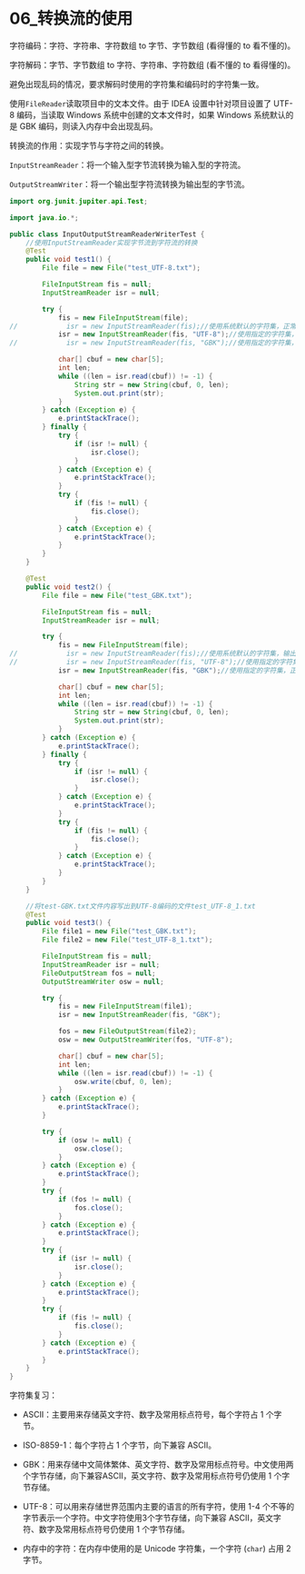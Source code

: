 # 06_转换流的使用

字符编码：字符、字符串、字符数组 to 字节、字节数组 (看得懂的 to 看不懂的)。

字符解码：字节、字节数组 to 字符、字符串、字符数组 (看不懂的 to 看得懂的)。

避免出现乱码的情况，要求解码时使用的字符集和编码时的字符集一致。

使用`FileReader`读取项目中的文本文件。由于 IDEA 设置中针对项目设置了 UTF-8 编码，当读取 Windows 系统中创建的文本文件时，如果 Windows 系统默认的是 GBK 编码，则读入内存中会出现乱码。

转换流的作用：实现字节与字符之间的转换。

`InputStreamReader`：将一个输入型字节流转换为输入型的字符流。

`OutputStreamWriter`：将一个输出型字符流转换为输出型的字节流。

```java
import org.junit.jupiter.api.Test;

import java.io.*;

public class InputOutputStreamReaderWriterTest {
    //使用InputStreamReader实现字节流到字符流的转换
    @Test
    public void test1() {
        File file = new File("test_UTF-8.txt");

        FileInputStream fis = null;
        InputStreamReader isr = null;

        try {
            fis = new FileInputStream(file);
//            isr = new InputStreamReader(fis);//使用系统默认的字符集，正常输出
            isr = new InputStreamReader(fis, "UTF-8");//使用指定的字符集，正常输出
//            isr = new InputStreamReader(fis, "GBK");//使用指定的字符集，输出乱码

            char[] cbuf = new char[5];
            int len;
            while ((len = isr.read(cbuf)) != -1) {
                String str = new String(cbuf, 0, len);
                System.out.print(str);
            }
        } catch (Exception e) {
            e.printStackTrace();
        } finally {
            try {
                if (isr != null) {
                    isr.close();
                }
            } catch (Exception e) {
                e.printStackTrace();
            }
            try {
                if (fis != null) {
                    fis.close();
                }
            } catch (Exception e) {
                e.printStackTrace();
            }
        }
    }

    @Test
    public void test2() {
        File file = new File("test_GBK.txt");

        FileInputStream fis = null;
        InputStreamReader isr = null;

        try {
            fis = new FileInputStream(file);
//            isr = new InputStreamReader(fis);//使用系统默认的字符集，输出乱码
//            isr = new InputStreamReader(fis, "UTF-8");//使用指定的字符集，输出乱码
            isr = new InputStreamReader(fis, "GBK");//使用指定的字符集，正常输出

            char[] cbuf = new char[5];
            int len;
            while ((len = isr.read(cbuf)) != -1) {
                String str = new String(cbuf, 0, len);
                System.out.print(str);
            }
        } catch (Exception e) {
            e.printStackTrace();
        } finally {
            try {
                if (isr != null) {
                    isr.close();
                }
            } catch (Exception e) {
                e.printStackTrace();
            }
            try {
                if (fis != null) {
                    fis.close();
                }
            } catch (Exception e) {
                e.printStackTrace();
            }
        }
    }

    //将test-GBK.txt文件内容写出到UTF-8编码的文件test_UTF-8_1.txt
    @Test
    public void test3() {
        File file1 = new File("test_GBK.txt");
        File file2 = new File("test_UTF-8_1.txt");

        FileInputStream fis = null;
        InputStreamReader isr = null;
        FileOutputStream fos = null;
        OutputStreamWriter osw = null;

        try {
            fis = new FileInputStream(file1);
            isr = new InputStreamReader(fis, "GBK");

            fos = new FileOutputStream(file2);
            osw = new OutputStreamWriter(fos, "UTF-8");

            char[] cbuf = new char[5];
            int len;
            while ((len = isr.read(cbuf)) != -1) {
                osw.write(cbuf, 0, len);
            }
        } catch (Exception e) {
            e.printStackTrace();
        }

        try {
            if (osw != null) {
                osw.close();
            }
        } catch (Exception e) {
            e.printStackTrace();
        }
        try {
            if (fos != null) {
                fos.close();
            }
        } catch (Exception e) {
            e.printStackTrace();
        }
        try {
            if (isr != null) {
                isr.close();
            }
        } catch (Exception e) {
            e.printStackTrace();
        }
        try {
            if (fis != null) {
                fis.close();
            }
        } catch (Exception e) {
            e.printStackTrace();
        }
    }
}
```

字符集复习：

- ASCII：主要用来存储英文字符、数字及常用标点符号，每个字符占 1 个字节。

- ISO-8859-1：每个字符占 1 个字节，向下兼容 ASCII。

- GBK：用来存储中文简体繁体、英文字符、数字及常用标点符号。中文使用两个字节存储，向下兼容ASCII，英文字符、数字及常用标点符号仍使用 1 个字节存储。

- UTF-8：可以用来存储世界范围内主要的语言的所有字符，使用 1-4 个不等的字节表示一个字符。中文字符使用3个字节存储，向下兼容 ASCII，英文字符、数字及常用标点符号仍使用 1 个字节存储。

- 内存中的字符：在内存中使用的是 Unicode 字符集，一个字符 (`char`) 占用 2 字节。